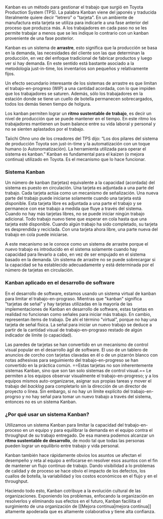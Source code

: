 Kanban es un método para gestionar el trabajo que surgió en Toyota Production System (TPS). La palabra Kanban viene del japonés y traducida literalmente quiere decir "letrero" o "tarjeta". En un ambiente de manufactura esta tarjeta se utiliza para indicarle a una fase anterior del proceso que produzca más. A los trabajadores en cada paso no se les permite trabajar a menos que se les indique lo contrario con un kanban proveniente de una fase posterior.

Kanban es un sistema de **arrastre**, esto significa que la producción se basa en la demanda, las necesidades del cliente son las que determinan la producción, en vez del enfoque tradicional de fabricar productos y luego ver si hay demanda. En este sentido está bastante asociado a la metodología just-in-time, los inventarios son pequeños y relativamente fijos.

Un efecto secundario interesante de los sistemas de arrastre es que limitan el trabajo-en-progreso (WIP) a una cantidad acordada, con lo que impiden que los trabajadores se saturen. Además, sólo los trabajadores en la estación donde se tiene un cuello de botella permanecen sobrecargados, todos los demás tienen tiempo de holgura.

Los kanban permiten lograr un **ritmo sustentable de trabajo**, es decir un nivel de producción que se puede mantener en el tiempo. En este ritmo los trabajadores mantienen un buen balance entre su vida laboral y personal y no se sienten aplastados por el trabajo.

Taiichi Ohno uno de los creadores del TPS dijo: “Los dos pilares del sistema de producción Toyota son just-in-time y la automatización con un toque humano (o Autonomatización). La herramienta utilizada para operar el sistema es kanban.” Kanban es fundamental para el kaizen (o mejora continua) utilizado en Toyota. Es el mecanismo que lo hace funcionar.

### Sistema Kanban
Un número de kanban (tarjetas) equivalente a la capacidad (acordada) del sistema es puesto en circulación. Una tarjeta es adjuntada a una parte del trabajo. Cada tarjeta actúa como un mecanismo de señalización. Una nueva parte del trabajo puede iniciarse solamente cuando una tarjeta está disponible. Esta tarjeta libre es adjuntada a una parte el trabajo y se permanece con ese trabajo a medida que fluye a través del sistema. Cuando no hay más tarjetas libres, no se puede iniciar ningún trabajo adicional. Todo trabajo nuevo tiene que esperar en cola hasta que una tarjeta esté disponible. Cuando algún trabajo ha sido completado, su tarjeta es desprendida y reciclada. Con una tarjeta ahora libre, una parte nueva del trabajo en cola puede iniciarse.

A este mecanismo se le conoce como un sistema de arrastre porque el nuevo trabajo es introducido en el sistema solamente cuando hay capacidad para llevarlo a cabo, en vez de ser empujado en el sistema basado en la demanda. Un sistema de arrastre no se puede sobrecargar si la capacidad se ha establecido adecuadamente y está determinada por el número de tarjetas en circulación.

### Kanban aplicado en el desarrollo de software
En el desarrollo de software, estamos usando un sistema virtual de kanban para limitar el trabajo-en-prograso. Mientras que "kanban" significa "tarjetas de señal" y hay tarjetas utilizadas en la mayoría de las implementaciones de Kanban en desarrollo de software, estas tarjetas en realidad no funcionan como señales para iniciar más trabajo. En cambio, representan ítems de trabajo. De ahí el término "virtual", porque no hay una tarjeta de señal física. La señal para iniciar un nuevo trabajo se deduce a partir de la cantidad visual de trabajo-en-prograso restado de algún indicador de límite (o capacidad).

Las paredes de tarjetas se han convertido en un mecanismo de control visual popular en el desarrollo ágil de software. El uso de un tablero de anuncios de corcho con tarjetas clavadas en él o de un pizarrón blanco con notas adhesivas para seguimiento del trabajo-en-progreso se han convertido en la práctica común. ==Estas tarjetas no son inherentemente sistemas Kanban, sino que son tan solo sistemas de control visual.== Le permiten a los equipos observar visualmente el trabajo-en-progreso; y a los equipos mismos auto-organizarse, asignar sus propias tareas y mover el trabajo del *backlog* para completarlo sin la dirección de un director de proyecto o línea. Sin embargo, si no hay un límite explícito del trabajo-en-progrso y no hay señal para tomar un nuevo trabajo a través del sistema, entonces no es un sistema Kanban.

### ¿Por qué usar un sistema Kanban?
Utilizamos un sistema Kanban para limitar la capacidad del trabajo-en-proceso en un equipo y para equilibrar la demanda en el equipo contra el throughput de su trabajo entregado. De esa manera podemos alcanzar un **ritmo sustentable de desarrollo**, de modo tal que todas las personas pueden lograr un equilibrio entre trabajo y vida personal.

Kanban también hace rápidamente obvios los asuntos ue afectan el desempeño y reta al equipo a enfocarse en resolver esos asuntos con el fin de mantener un flujo continuo de trabajo. Dando visibilidad a lo problemas de calidad y de proceso se hace obvio el impacto de los defectos, los cuallos de botella, la variabilidad y los costos económicos en el flujo y en el throughput.

Haciendo todo esto, Kanban cotribuye a la evolución cultural de las organizaciones. Exponiendo los problemas, enfocando la organización en resolverlos y eliminando sus efectos en el futuro, Kanban faciliita el surgimiento de una organización de [[Mejora continua|mejora continua]] altamente apoderada que es altamente colaborativa y tiene alta confianza.
